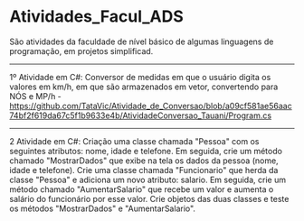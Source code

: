 # Atividades_Facul_ADS
São atividades da faculdade de nível básico de algumas linguagens de programação, em projetos simplificad.

<hr>

1º Atividade em C#:  Conversor de medidas em que o usuário digita os valores em km/h, em que são armazenados em vetor, convertendo para NÓS e MP/h - https://github.com/TataVic/Atividade_de_Conversao/blob/a09cf581ae56aac74bf2f619da67c5f1b9633e4b/AtividadeConversao_Tauani/Program.cs

<hr>

2 Atividade em C#: Criação uma classe chamada "Pessoa" com os seguintes atributos: nome, idade e telefone. Em seguida, crie um método chamado "MostrarDados" que exibe na tela os dados da pessoa (nome, idade e telefone). Crie uma classe chamada "Funcionario" que herda da classe "Pessoa" e adiciona um novo atributo: salario. Em seguida, crie um método chamado "AumentarSalario" que recebe um valor e aumenta o salário do funcionário por esse valor. Crie objetos das duas classes e teste os métodos "MostrarDados" e "AumentarSalario".
